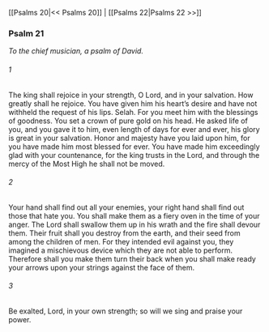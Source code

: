 [[Psalms 20|<< Psalms 20]]  |  [[Psalms 22|Psalms 22 >>]]

### Psalm 21

*To the chief musician, a psalm of David.*

###### 1
The king shall rejoice in your strength, O Lord, and in your salvation. How greatly shall he rejoice. You have given him his heart’s desire and have not withheld the request of his lips. Selah. For you meet him with the blessings of goodness. You set a crown of pure gold on his head. He asked life of you, and you gave it to him, even length of days for ever and ever, his glory is great in your salvation. Honor and majesty have you laid upon him, for you have made him most blessed for ever. You have made him exceedingly glad with your countenance, for the king trusts in the Lord, and through the mercy of the Most High he shall not be moved.

###### 2
Your hand shall find out all your enemies, your right hand shall find out those that hate you. You shall make them as a fiery oven in the time of your anger. The Lord shall swallow them up in his wrath and the fire shall devour them. Their fruit shall you destroy from the earth, and their seed from among the children of men. For they intended evil against you, they imagined a mischievous device which they are not able to perform. Therefore shall you make them turn their back when you shall make ready your arrows upon your strings against the face of them.

###### 3
Be exalted, Lord, in your own strength; so will we sing and praise your power.